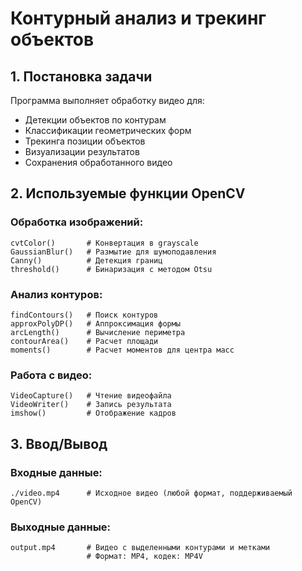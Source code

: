 # Контурный анализ и трекинг объектов

## 1. Постановка задачи
Программа выполняет обработку видео для:
- Детекции объектов по контурам
- Классификации геометрических форм
- Трекинга позиции объектов
- Визуализации результатов
- Сохранения обработанного видео

## 2. Используемые функции OpenCV
### Обработка изображений:
```
cvtColor()       # Конвертация в grayscale
GaussianBlur()   # Размытие для шумоподавления
Canny()          # Детекция границ
threshold()      # Бинаризация с методом Otsu
```
### Анализ контуров:
```
findContours()   # Поиск контуров
approxPolyDP()   # Аппроксимация формы
arcLength()      # Вычисление периметра
contourArea()    # Расчет площади
moments()        # Расчет моментов для центра масс
```
### Работа с видео:
```
VideoCapture()   # Чтение видеофайла
VideoWriter()    # Запись результата
imshow()         # Отображение кадров
```

## 3. Ввод/Вывод
### Входные данные:
```
./video.mp4      # Исходное видео (любой формат, поддерживаемый OpenCV)
```
### Выходные данные:
```
output.mp4       # Видео с выделенными контурами и метками
                 # Формат: MP4, кодек: MP4V
```